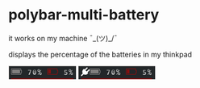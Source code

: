 # polybar-multi-battery
it works on my machine ¯\_(ツ)_/¯

displays the percentage of the batteries in my thinkpad

![discharging](discharging.png)
![charging](charging.png)
